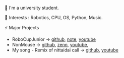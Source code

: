 <!--
### Hi there 👋
- 🔭 I’m currently working on ...
- 🌱 I’m currently learning ...
- 👯 I’m looking to collaborate on ...
- 🤔 I’m looking for help with ...
- 💬 Ask me about ...
- 📫 How to reach me: ...
- 😄 Pronouns: ...
- ⚡ Fun fact: ...


![github stats](https://github-readme-stats.vercel.app/api?username=takeyamayuki)
[![Top Langs](https://github-readme-stats.vercel.app/api/top-langs/?username=takeyamayuki)](https://github.com/anuraghazra/github-readme-stats)  
-->
🔭 I'm a university student.  

🌱 Interests : Robotics, CPU, OS, Python, Music.  

⚡ Major Projects
* RoboCupJunior → [github](https://github.com/takeyamayuki/RCJ_Japan_Soccer2017_PCB), [note](https://note.com/spinach_egg/n/n5938fe6f424b), [youtube](https://www.youtube.com/playlist?list=PLkEBRGnKNUILFJv4zKvQkQi69NoT-_FYg)    
* NonMouse → [github](https://github.com/takeyamayuki/NonMouse2), [zenn](https://zenn.dev/ninzin/articles/94b05fdb9edf53), [youtube](https://youtu.be/ufvOJUTCF8M), 
* My song - Remix of nittaidai call → [github](https://github.com/takeyamayuki/NittaidaiEDM_logicproX), [youtube](https://www.youtube.com/watch?v=4RMUM_g9-A8)

